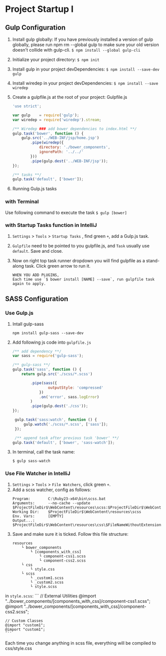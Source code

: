 # Project Startup I

## Gulp Configuration
1. Install gulp globally:
If you have previously installed a version of gulp globally, please run npm rm --global gulp to make sure your old version doesn't collide with gulp-cli.
	`$ npm install --global gulp-cli`


2. Initialize your project directory:
	`$ npm init`


3. Install gulp in your project devDependencies:
	```$ npm install --save-dev gulp```

4. Install wiredep in your project devDependencies:
	```$ npm install --save wiredep```

5. Create a gulpfile.js at the root of your project:
Gulpfile.js
	```javascript
	'use strict';

	var gulp 	= require('gulp');
	var wiredep = require('wiredep').stream;

	/** Wiredep ### add bower dependencies to index.html **/
	gulp.task('bower', function () {
	    gulp.src('../WEB-INF/jsp/home.jsp')
	        .pipe(wiredep({
	            directory: './bower_components',
	            ignorePath: '../../'
	        }))
	        .pipe(gulp.dest('../WEB-INF/jsp'));
	});

	/** tasks **/
	gulp.task('default', ['bower']);
	``` 
6. Running Gulp.js tasks  
### with Terminal
Use following command to execute the task
	```
	$ gulp [bower]
	```
### with Startup Tasks function in IntelliJ
1. `Settings` > `Tools` > `Startup Tasks` , find green `+`, add a Gulp.js task. 
2. `Gulpfile` need to be pointed to you gulpfile.js, and `Task` usually use `default`. Save and close.
3. Now on right top task runner dropdown you will find gulpfile as a stand-along task. Click green arrow to run it.

	```
	WHEN YOU ADD PLUGINS,
	Each time use `$ bower install [NAME] --save`, run gulpfile task again to apply.
	``` 

## SASS Configuration
### Use Gulp.js
1. Intall gulp-sass
	```
	npm install gulp-sass --save-dev
	```
2. Add following js code into `gulpfile.js`
	```javascript
	/** add dependency **/
	var sass = require('gulp-sass');

	/** gulp-sass **/
	gulp.task('sass', function () {
	    return gulp.src('./scss/*.scss')

	        .pipe(sass({
	                outputStyle: 'compressed'
	            })
	            .on('error', sass.logError)
	        )
	        .pipe(gulp.dest('./css'));
	});

	 gulp.task('sass:watch', function () {
	     gulp.watch('./scss/*.scss', ['sass']);
	 });

	 /** append task after previous task 'bower' **/
	gulp.task('default', ['bower', 'sass-watch']);
	```
3. In terminal, call the task name:
	```
	$ gulp sass-watch
	```   

### Use File Watcher in IntelliJ
1. `Settings` > `Tools` > `File Watchers`, click green `+`.
2. Add a scss watcher, config as follows: 
	```
	Program:		C:\Ruby23-x64\bin\scss.bat
	Arguments:		--no-cache --update $ProjectFileDir$\WebContent\resources\scss:$ProjectFileDir$\WebContent\resources\css
	Working Dir:	$ProjectFileDir$\WebContent\resources\scss
	Env. Vars:		[EMPTY]
	Output...: 		$ProjectFileDir$\WebContent\resources\css\$FileNameWithoutExtension$.css:$ProjectFileDir$\WebContent\resources\css\$FileNameWithoutExtension$.css.map
	```
3. Save and make sure it is ticked. Follow this file structure:
	```
	resources
		└ bower_components
			└ [components_with_css]
				└ component-css1.scss
				└ component-css2.scss
		└ css
			└ style.css
		└ scss
			└ _custom1.scss
			└ _custom2.scss
			└ style.scss 
	```
in `style.scss`:
	```
	// External Utilities
	@import "../bower_components/[components_with_css]/component-css1.scss";
	@import "../bower_components/[components_with_css]/component-css2.scss";

	// Custom Classes
	@import "custom1";
	@import "custom1";
	```
Each time you change anything in scss file, everything will be compiled to css/style.css
